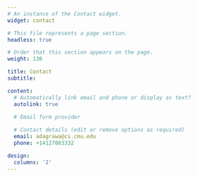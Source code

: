 ```yaml
---
# An instance of the Contact widget.
widget: contact

# This file represents a page section.
headless: true

# Order that this section appears on the page.
weight: 130

title: Contact
subtitle:

content:
  # Automatically link email and phone or display as text?
  autolink: true
  
  # Email form provider

  # Contact details (edit or remove options as required)
  email: adagrawa@cs.cmu.edu
  phone: +14127803332

design:
  columns: '2'
---
```

